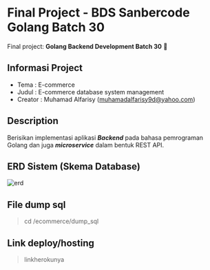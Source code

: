 # Final Project - BDS Sanbercode Golang Batch 30
Final project: **Golang Backend Development Batch 30** :wave:

## Informasi Project
- Tema : E-commerce
- Judul : E-commerce database system management 
- Creator : Muhamad Alfarisy (muhamadalfarisy9d@yahoo.com)

## Description
Berisikan implementasi aplikasi _**Backend**_ pada bahasa pemrograman Golang dan juga _**microservice**_ dalam bentuk REST API.

## ERD Sistem (Skema Database)
![erd](https://user-images.githubusercontent.com/23287190/147418329-e3797764-acd1-4f21-890c-7fbba364fdf2.png)

## File dump sql
> cd /ecommerce/dump_sql

## Link deploy/hosting
> linkherokunya
